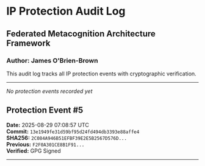 ﻿# IP Protection Audit Log

## Federated Metacognition Architecture Framework
### Author: James O'Brien-Brown

This audit log tracks all IP protection events with cryptographic verification.

---

*No protection events recorded yet*

## Protection Event #5
**Date:** 2025-08-29 07:08:57 UTC  
**Commit:** `13e1949fe31d59bf95d24fd494db3393e88affe4`  
**SHA256:** `2C084A946B51EFBF39E2E5B2567D576D...`  
**Previous:** `F2F0A301CE8B1F91...`  
**Verified:**  GPG Signed

---
